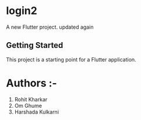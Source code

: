 # login2

A new Flutter project. updated again

## Getting Started

This project is a starting point for a Flutter application.

# Authors :-
1. Rohit Kharkar
2. Om Ghume
3. Harshada Kulkarni
